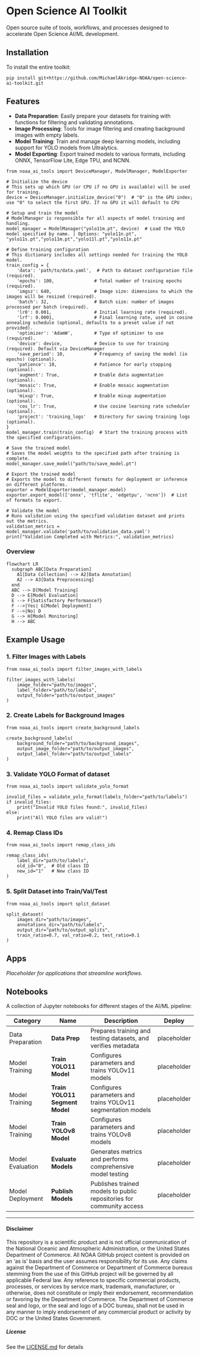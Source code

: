 # Open Science AI Toolkit
Open source suite of tools, workflows, and processes designed to accelerate Open Science AI/ML development.

## Installation
To install the entire toolkit:
```
pip install git+https://github.com/MichaelAkridge-NOAA/open-science-ai-toolkit.git
```

## Features

- **Data Preparation**: Easily prepare your datasets for training with functions for filtering and validating annotations.
- **Image Processing**: Tools for image filtering and creating background images with empty labels.
- **Model Training**: Train and manage deep learning models, including support for YOLO models from Ultralytics.
- **Model Exporting**: Export trained models to various formats, including ONNX, TensorFlow Lite, Edge TPU, and NCNN.

```
from noaa_ai_tools import DeviceManager, ModelManager, ModelExporter

# Initialize the device
# This sets up which GPU (or CPU if no GPU is available) will be used for training.
device = DeviceManager.initialize_device("0")  # "0" is the GPU index; use "0" to select the first GPU. If no GPU it will default to CPU

# Setup and train the model
# ModelManager is responsible for all aspects of model training and handling.
model_manager = ModelManager("yolo11m.pt", device)  # Load the YOLO model specified by name. | Options: "yolo11n.pt", "yolo11s.pt","yolo11m.pt","yolo11l.pt","yolo11x.pt"

# Define training configuration
# This dictionary includes all settings needed for training the YOLO model.
train_config = {
    'data': 'path/to/data.yaml',  # Path to dataset configuration file (required).
    'epochs': 100,               # Total number of training epochs (required).
    'imgsz': 640,                # Image size: dimensions to which the images will be resized (required).
    'batch': 32,                 # Batch size: number of images processed per batch (required).
    'lr0': 0.001,                # Initial learning rate (required).
    'lrf': 0.0001,               # Final learning rate, used in cosine annealing schedule (optional, defaults to a preset value if not provided).
    'optimizer': 'AdamW',        # Type of optimizer to use (required).
    'device': device,            # Device to use for training (required). Default via DeviceManager
    'save_period': 10,           # Frequency of saving the model (in epochs) (optional).
    'patience': 10,              # Patience for early stopping (optional).
    'augment': True,             # Enable data augmentation (optional).
    'mosaic': True,              # Enable mosaic augmentation (optional).
    'mixup': True,               # Enable mixup augmentation (optional).
    'cos_lr': True,              # Use cosine learning rate scheduler (optional).
    'project': 'training_logs'   # Directory for saving training logs (optional).
}
model_manager.train(train_config)  # Start the training process with the specified configurations.

# Save the trained model
# Saves the model weights to the specified path after training is complete.
model_manager.save_model("path/to/save_model.pt")

# Export the trained model
# Exports the model to different formats for deployment or inference on different platforms.
exporter = ModelExporter(model_manager.model)
exporter.export_model(['onnx', 'tflite', 'edgetpu', 'ncnn'])  # List of formats to export.

# Validate the model
# Runs validation using the specified validation dataset and prints out the metrics.
validation_metrics = model_manager.validate('path/to/validation_data.yaml')
print("Validation Completed with Metrics:", validation_metrics)
```
### Overview
```mermaid
flowchart LR
  subgraph ABC[Data Preparation]
    A1[Data Collection] --> A2[Data Annotation]
    A2 --> A3[Data Preprocessing]
  end
  ABC --> D[Model Training]
  D --> E[Model Evaluation]
  E --> F{Satisfactory Performance?}
  F -->|Yes| G[Model Deployment]
  F -->|No| D
  G --> H[Model Monitoring]
  H --> ABC
```
## Example Usage
### 1. Filter Images with Labels
```
from noaa_ai_tools import filter_images_with_labels

filter_images_with_labels(
    image_folder="path/to/images",
    label_folder="path/to/labels",
    output_folder="path/to/output_images"
)
```
### 2. Create Labels for Background Images
```
from noaa_ai_tools import create_background_labels

create_background_labels(
    background_folder="path/to/background_images",
    output_image_folder="path/to/output_images",
    output_label_folder="path/to/output_labels"
)
```
### 3. Validate YOLO Format of dataset

```
from noaa_ai_tools import validate_yolo_format

invalid_files = validate_yolo_format(labels_folder="path/to/labels")
if invalid_files:
    print("Invalid YOLO files found:", invalid_files)
else:
    print("All YOLO files are valid!")
```
### 4. Remap Class IDs
```
from noaa_ai_tools import remap_class_ids

remap_class_ids(
    label_dir="path/to/labels",
    old_id="0",  # Old class ID
    new_id="1"   # New class ID
)
```
### 5. Split Dataset into Train/Val/Test
```
from noaa_ai_tools import split_dataset

split_dataset(
    images_dir="path/to/images",
    annotations_dir="path/to/labels",
    output_dir="path/to/output_splits",
    train_ratio=0.7, val_ratio=0.2, test_ratio=0.1
)
```



## Apps
*Placeholder for applications that streamline workflows.*

## Notebooks
A collection of Jupyter notebooks for different stages of the AI/ML pipeline:

| Category                                         |  Name                                      | Description                                                                               | Deploy  | 
| ------------------------------------------------- | -------------------------------------------------- | ----------------------------------------------------------------------------------------- | --------|
| Data Preparation                                  | **Data Prep**                                      | Prepares training and testing datasets, and verifies metadata                             | placeholder| 
| Model Training                                    | **Train YOLO11 Model**                            | Configures parameters and trains YOLOv11 models                                           | placeholder  | 
| Model Training                                    | **Train YOLO11 Segment Model**                    | Configures parameters and trains YOLOv11 segmentation models                              | placeholder | 
| Model Training                                    | **Train YOLOv8 Model**                             | Configures parameters and trains YOLOv8 models                                            |placeholder| 
| Model Evaluation                                  | **Evaluate Models**                                | Generates metrics and performs comprehensive model testing                                | placeholder|
| Model Deployment                                  | **Publish Models**                                 | Publishes trained models to public repositories for community access                       | placeholder  | 

----------
#### Disclaimer
This repository is a scientific product and is not official communication of the National Oceanic and Atmospheric Administration, or the United States Department of Commerce. All NOAA GitHub project content is provided on an ‘as is’ basis and the user assumes responsibility for its use. Any claims against the Department of Commerce or Department of Commerce bureaus stemming from the use of this GitHub project will be governed by all applicable Federal law. Any reference to specific commercial products, processes, or services by service mark, trademark, manufacturer, or otherwise, does not constitute or imply their endorsement, recommendation or favoring by the Department of Commerce. The Department of Commerce seal and logo, or the seal and logo of a DOC bureau, shall not be used in any manner to imply endorsement of any commercial product or activity by DOC or the United States Government.

##### License
See the [LICENSE.md](./LICENSE.md) for details
